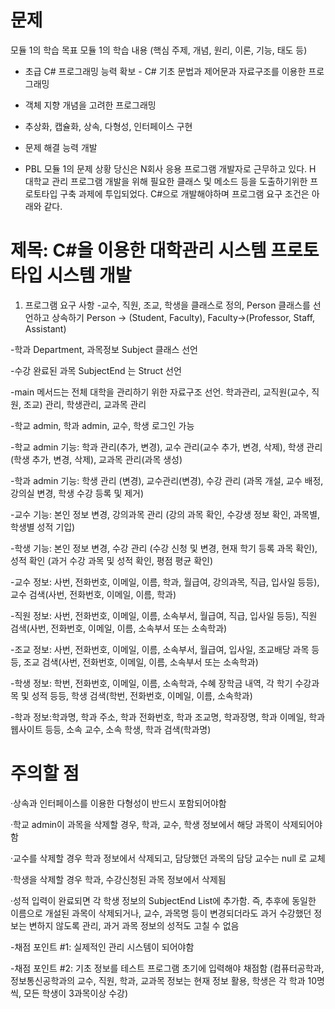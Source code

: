 # 문제

모듈 1의 학습 목표 모듈 1의 학습 내용
(핵심 주제, 개념, 원리, 이론, 기능, 태도 등)

- 초급 C# 프로그래밍 능력 확보 - C# 기초 문법과 제어문과 자료구조를 이용한 프로그래밍
- 객체 지향 개념을 고려한 프로그래밍
- 추상화, 캡슐화, 상속, 다형성, 인터페이스 구현
- 문제 해결 능력 개발


- PBL 모듈 1의 문제 상황
당신은 N회사 응용 프로그램 개발자로 근무하고 있다. H 대학교 관리 프로그램 개발을 위해 필요한
클래스 및 메소드 등을 도출하기위한 프로토타입 구축 과제에 투입되었다. C#으로 개발해야하며 프로그램 요구 조건은 아래와 같다.

# 제목: C#을 이용한 대학관리 시스템 프로토타입 시스템 개발
1. 프로그램 요구 사항
 -교수, 직원, 조교, 학생을 클래스로 정의, Person 클래스를 선언하고 상속하기
 Person -> (Student, Faculty), Faculty->(Professor, Staff, Assistant)

 -학과 Department, 과목정보 Subject 클래스 선언  
 
 -수강 완료된 과목 SubjectEnd 는 Struct 선언   
 
 -main 메서드는 전체 대학을 관리하기 위한 자료구조 선언.
 학과관리, 교직원(교수, 직원, 조교) 관리, 학생관리, 교과목 관리   
 
 -학교 admin, 학과 admin, 교수, 학생 로그인 가능  
 
 -학교 admin 기능: 학과 관리(추가, 변경), 교수 관리(교수 추가, 변경, 삭제), 학생 관리 (학생 추가, 변경, 삭제), 교과목 관리(과목 생성)  
 
 -학과 admin 기능: 학생 관리 (변경), 교수관리(변경), 수강 관리 (과목 개설, 교수 배정, 강의실 변경, 학생 수강 등록 및 제거)  
 
 -교수 기능: 본인 정보 변경, 강의과목 관리 (강의 과목 확인, 수강생 정보 확인, 과목별, 학생별 성적 기입)  
 
 -학생 기능: 본인 정보 변경, 수강 관리 (수강 신청 및 변경, 현재 학기 등록 과목 확인), 성적 확인 (과거 수강 과목 및 성적 확인, 평점 평균 확인)  
 
 -교수 정보: 사번, 전화번호, 이메일, 이름, 학과, 월급여, 강의과목, 직급, 입사일 등등), 교수 검색(사번, 전화번호, 이메일, 이름, 학과)  
 
 -직원 정보: 사번, 전화번호, 이메일, 이름, 소속부서, 월급여, 직급, 입사일 등등), 직원 검색(사번, 전화번호, 이메일, 이름, 소속부서 또는 소속학과)  
 
 -조교 정보: 사번, 전화번호, 이메일, 이름, 소속부서, 월급여, 입사일, 조교배당 과목 등등, 조교 검색(사번, 전화번호, 이메일, 이름, 소속부서 또는 소속학과)  
 
 -학생 정보: 학번, 전화번호, 이메일, 이름, 소속학과, 수혜 장학금 내역, 각 학기 수강과목 및 성적 등등, 학생 검색(학번, 전화번호, 이메일, 이름, 소속학과)  
 
 -학과 정보:학과명, 학과 주소, 학과 전화번호, 학과 조교명, 학과장명, 학과 이메일, 학과 웹사이트 등등, 소속 교수, 소속 학생, 학과 검색(학과명)   
 
 
 
 # 주의할 점  
 
 ·상속과 인터페이스를 이용한 다형성이 반드시 포함되어야함  
 
 ·학교 admin이 과목을 삭제할 경우, 학과, 교수, 학생 정보에서 해당 과목이 삭제되어야함  
 
 ·교수를 삭제할 경우 학과 정보에서 삭제되고, 담당했던 과목의 담당 교수는 null 로 교체  
 
 ·학생을 삭제할 경우 학과, 수강신청된 과목 정보에서 삭제됨  
 
 ·성적 입력이 완료되면 각 학생 정보의 SubjectEnd List에 추가함. 즉, 추후에 동일한 이름으로
개설된 과목이 삭제되거나, 교수, 과목명 등이 변경되더라도 과거 수강했던 정보는 변하지 않도록 관리, 과거 과목 정보의 성적도 고칠 수 없음  

 -채점 포인트 #1: 실제적인 관리 시스템이 되어야함  
 
 -채점 포인트 #2: 기초 정보를 테스트 프로그램 초기에 입력해야 채점함 (컴퓨터공학과, 정보통신공학과의 교수,
 직원, 학과, 교과목 정보는 현재 정보 활용, 학생은 각 학과 10명씩, 모든 학생이 3과목이상 수강)
